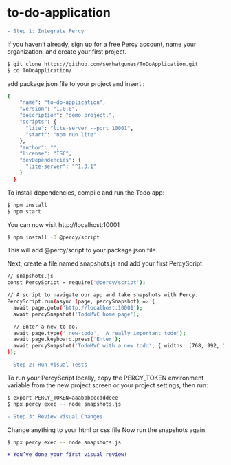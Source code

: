 # to-do-application
```diff
- Step 1: Integrate Percy
```

If you haven’t already, sign up for a free Percy account, name your organization, and create your first project.
```bash
$ git clone https://github.com/serhatgunes/ToDoApplication.git
$ cd ToDoApplication/
```
add package.json file to your project and insert : 
```bash
{
    "name": "to-do-application",
    "version": "1.0.0",
    "description": "demo project.",
    "scripts": {
      "lite": "lite-server --port 10001",
      "start": "npm run lite"
    },
    "author": "",
    "license": "ISC",
    "devDependencies": {
      "lite-server": "^1.3.1"
    }
  }

```

To install dependencies, compile and run the Todo app:

```bash
$ npm install
$ npm start
```
You can now visit http://localhost:10001

```bash
$ npm install -D @percy/script
```
This will add @percy/script to your package.json file.

Next, create a file named snapshots.js and add your first PercyScript:
```bash
// snapshots.js
const PercyScript = require('@percy/script');

// A script to navigate our app and take snapshots with Percy.
PercyScript.run(async (page, percySnapshot) => {
  await page.goto('http://localhost:10001');
  await percySnapshot('TodoMVC home page');

  // Enter a new to-do.
  await page.type('.new-todo', 'A really important todo');
  await page.keyboard.press('Enter');
  await percySnapshot('TodoMVC with a new todo', { widths: [768, 992, 1200] });
});
```

```diff
- Step 2: Run Visual Tests
```

To run your PercyScript locally, copy the PERCY_TOKEN environment variable from the new project screen or your project settings, then run:

```bash
$ export PERCY_TOKEN=aaabbbcccdddeee
$ npx percy exec -- node snapshots.js
```

```diff
- Step 3: Review Visual Changes
```

Change anything to your html or css file
Now run the snapshots again:
```bash
$ npx percy exec -- node snapshots.js
```

```diff
+ You’ve done your first visual review!
```
